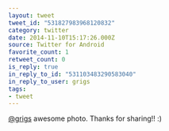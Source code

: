 ```yaml
---
layout: tweet
tweet_id: "531827983968120832"
category: twitter
date: 2014-11-10T15:17:26.000Z
source: Twitter for Android
favorite_count: 1
retweet_count: 0
is_reply: true
in_reply_to_id: "531103483290583040"
in_reply_to_user: grigs
tags:
- tweet
---
```


[@grigs](https://twitter.com/@grigs) awesome photo. Thanks for sharing!! :)
